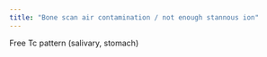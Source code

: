 ```yaml
---
title: "Bone scan air contamination / not enough stannous ion"
---
```

Free Tc pattern (salivary, stomach)

